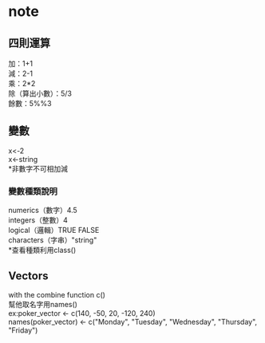 # note
## 四則運算<br />
加：1+1<br />
減：2-1<br />
乘：2*2<br />
除（算出小數）：5/3<br />
餘數：5%%3<br />
## 變數<br />
x<-2<br />
x<-string<br />
*非數字不可相加減<br />
### 變數種類說明<br />
numerics（數字）4.5<br />
integers（整數）4<br />
logical（邏輯）TRUE FALSE<br />
characters（字串）"string"<br />
*查看種類利用class()<br />
## Vectors<br />
with the combine function c()<br />
幫他取名字用names()<br />
ex:poker_vector <- c(140, -50, 20, -120, 240)<br />
   names(poker_vector) <- c("Monday", "Tuesday", "Wednesday", "Thursday", "Friday")<br />
